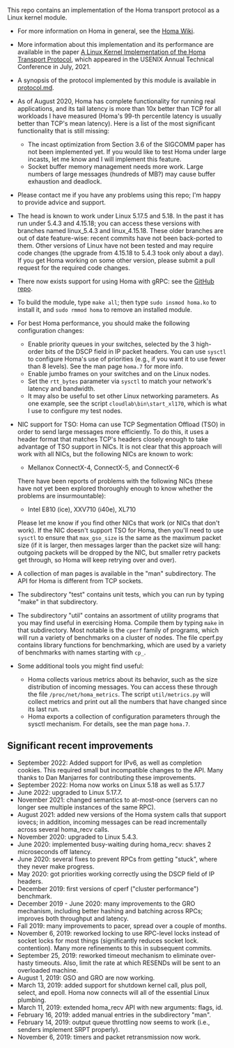 This repo contains an implementation of the Homa transport protocol as a Linux kernel module.

- For more information on Homa in general, see the [Homa
  Wiki](https://homa-transport.atlassian.net/wiki/spaces/HOMA).

- More information about this implementation and its performance are available in
  the paper [A Linux Kernel Implementation of the Homa Transport
  Protocol](https://www.usenix.org/system/files/atc21-ousterhout.pdf),
  which appeared in the USENIX Annual Technical Conference in July, 2021.

- A synopsis of the protocol implemented by this module is available in
  [protocol.md](https://github.com/PlatformLab/HomaModule/blob/master/protocol.md).

- As of August 2020, Homa has complete functionality for running real applications,
  and its tail latency is more than 10x better than TCP for all workloads I have
  measured (Homa's 99-th percentile latency is usually better than TCP's mean
  latency). Here is a list of the most significant functionality that is still
  missing:
  - The incast optimization from Section 3.6 of the SIGCOMM paper has not
    been implemented yet. If you would like to test Homa under large incasts,
    let me know and I will implement this feature.
  - Socket buffer memory management needs more work. Large numbers of large
    messages (hundreds of MB?) may cause buffer exhaustion and deadlock.

 - Please contact me if you have any problems using this repo; I'm happy to
   provide advice and support.

- The head is known to work under Linux 5.17.5 and 5.18. In the past
  it has run under 5.4.3 and 4.15.18; you can access these versions with branches
  named linux_5.4.3 and linux_4.15.18. These older branches are out of date
  feature-wise: recent commits have not been back-ported to them.
  Other versions of Linux have not been tested and
  may require code changes (the upgrade from 4.15.18 to 5.4.3 took only about
  a day). If you get Homa working on some other version, please submit a
  pull request for the required code changes.

- There now exists support for using Homa with gRPC: see the
  [GitHub repo](https://github.com/PlatformLab/grpc_homa).

- To build the module, type `make all`; then type `sudo insmod homa.ko` to install
  it, and `sudo rmmod homa` to remove an installed module.

- For best Homa performance, you should make the following configuration
  changes:
  - Enable priority queues in your switches, selected by the 3
    high-order bits of the DSCP field
    in IP packet headers. You can use `sysctl` to configure Homa's use of
    priorities (e.g., if you want it to use fewer than 8 levels). See the man
    page `homa.7` for more info.
  - Enable jumbo frames on your switches and on the Linux nodes.
  - Set the `rtt_bytes` parameter via `sysctl` to match your network's latency
    and bandwidth.
  - It may also be useful to set other Linux networking parameters. As one
    example, see the script  `cloudlab\bin\start_xl170`, which is what I
    use to configure my test nodes.

- NIC support for TSO: Homa can use TCP Segmentation Offload (TSO) in order
  to send large messages more efficiently. To do this, it uses a header format
  that matches TCP's headers closely enough to take advantage of TSO support in NICs.
  It is not clear that this approach will work with all NICs, but the following
  NICs are known to work:
  - Mellanox ConnectX-4, ConnectX-5, and ConnectX-6
  
  There have been reports of problems with the following NICs (these have not
  yet been explored thoroughly enough to know whether the problems are
  insurmountable):
  - Intel E810 (ice), XXV710 (i40e), XL710

  Please let me know if you find other NICs that work (or NICs that don't work).
  If the NIC doesn't support TSO for Homa, then you'll need to use `sysctl` to
  ensure that `max_gso_size` is the same as the maximum packet size (if it is
  larger, then messages larger than the packet size will hang: outgoing packets
  will be dropped by the NIC, but smaller retry packets get through, so Homa
  will keep retrying over and over).

- A collection of man pages is available in the "man" subdirectory. The API for
  Homa is different from TCP sockets.

- The subdirectory "test" contains unit tests, which you can run by typing
  "make" in that subdirectory.

- The subdirectory "util" contains an assortment of utility programs that
  you may find useful in exercising Homa. Compile them by typing `make` in that
  subdirectory. Most notable is the `cperf` family of programs, which will
  run a variety of benchmarks on a cluster of nodes. The file cperf.py contains
  library functions for benchmarking, which are used by a variety of benchmarks
  with names starting with `cp_`.

 - Some additional tools you might find useful:
   - Homa collects various metrics about its behavior, such as the size
     distribution of incoming messages. You can access these through the
     file `/proc/net/homa_metrics`. The script `util/metrics.py` will
     collect metrics and print out all the numbers that have changed
     since its last run.
   - Homa exports a collection of configuration parameters through the
     sysctl mechanism. For details, see the man page `homa.7`.

## Significant recent improvements
- September 2022: Added support for IPv6, as well as completion cookies.
  This required small but incompatible changes to the API.
  Many thanks to Dan Manjarres for contributing these
  improvements.
- September 2022: Homa now works on Linux 5.18 as well as 5.17.7
- June 2022: upgraded to Linux 5.17.7.
- November 2021: changed semantics to at-most-once (servers can no
  longer see multiple instances of the same RPC).
- August 2021: added new versions of the Homa system calls that
  support iovecs; in addition, incoming messages can be read
  incrementally across several homa_recv calls.
- November 2020: upgraded to Linux 5.4.3.
- June 2020: implemented busy-waiting during homa_recv: shaves 2
  microseconds off latency.
- June 2020: several fixes to prevent RPCs from getting "stuck",
  where they never make progress.
- May 2020: got priorities working correctly using the DSCP field
  of IP headers.
- December 2019: first versions of cperf ("cluster performance")
  benchmark.
- December 2019 - June 2020: many improvements to the GRO mechanism,
  including better hashing and batching across RPCs; improves both
  throughput and latency.
- Fall 2019: many improvements to pacer, spread over a couple of months.
- November 6, 2019: reworked locking to use RPC-level locks instead of
  socket locks for most things (significantly reduces socket lock.
  contention). Many more refinements to this in subsequent commits.
- September 25, 2019: reworked timeout mechanism to eliminate over-hasty
  timeouts. Also, limit the rate at which RESENDs will be sent to an
  overloaded machine.
- August 1, 2019: GSO and GRO are now working.
- March 13, 2019: added support for shutdown kernel call, plus poll, select,
  and epoll. Homa now connects will all of the essential Linux plumbing.
- March 11, 2019: extended homa_recv API with new arguments: flags, id.
- February 16, 2019: added manual entries in the subdirectory "man".
- February 14, 2019: output queue throttling now seems to work (i.e., senders
  implement SRPT properly).
- November 6, 2019: timers and packet retransmission now work.
